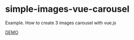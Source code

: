 # simple-images-vue-carousel

Example. How to create 3 images carousel with vue.js

<a href="http://46.101.124.253/simple-3-images-carousel-with-vue/">DEMO</a>

